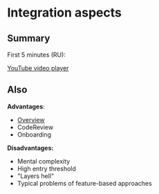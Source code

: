 # Integration aspects

## Summary[​](#summary "해당 헤딩으로 이동")

First 5 minutes (RU):

[YouTube video player](https://www.youtube.com/embed/TFA6zRO_Cl0?start=2110)

## Also[​](#also "해당 헤딩으로 이동")

**Advantages**:

* [Overview](/documentation/kr/docs/get-started/overview.md)
* CodeReview
* Onboarding

**Disadvantages:**

* Mental complexity
* High entry threshold
* "Layers hell"
* Typical problems of feature-based approaches
